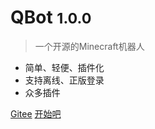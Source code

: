 # QBot <small>1.0.0</small>

> 一个开源的Minecraft机器人

- 简单、轻便、插件化
- 支持离线、正版登录
- 众多插件

[Gitee](https://gitee.com/xiaozhu2007/qbot)
[开始吧](#QBot)